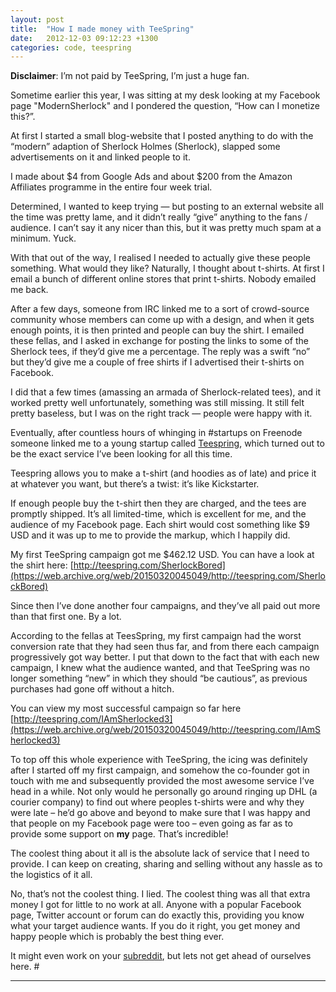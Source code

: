 ```yaml
---
layout: post
title:  "How I made money with TeeSpring"
date:   2012-12-03 09:12:23 +1300
categories: code, teespring
---
```

**Disclaimer**: I’m not paid by TeeSpring, I’m just a huge fan.

Sometime earlier this year, I was sitting at my desk looking at my Facebook page "ModernSherlock" and I pondered the question, “How can I monetize this?”.

At first I started a small blog-website that I posted anything to do with the “modern” adaption of Sherlock Holmes (Sherlock), slapped some advertisements on it and linked people to it.

I made about $4 from Google Ads and about $200 from the Amazon Affiliates programme in the entire four week trial.

Determined, I wanted to keep trying — but posting to an external website all the time was pretty lame, and it didn’t really “give” anything to the fans / audience. I can’t say it any nicer than this, but it was pretty much spam at a minimum. Yuck.

With that out of the way, I realised I needed to actually give these people something. What would they like? Naturally, I thought about t-shirts. At first I email a bunch of different online stores that print t-shirts. Nobody emailed me back.

After a few days, someone from IRC linked me to a sort of crowd-source community whose members can come up with a design, and when it gets enough points, it is then printed and people can buy the shirt. I emailed these fellas, and I asked in exchange for posting the links to some of the Sherlock tees, if they’d give me a percentage. The reply was a swift “no” but they’d give me a couple of free shirts if I advertised their t-shirts on Facebook.

I did that a few times (amassing an armada of Sherlock-related tees), and it worked pretty well unfortunately, something was still missing. It still felt pretty baseless, but I was on the right track — people were happy with it.

Eventually, after countless hours of whinging in #startups on Freenode someone linked me to a young startup called [Teespring](https://web.archive.org/web/20150320045049/http://www.teespring.com/), which turned out to be the exact service I’ve been looking for all this time.

Teespring allows you to make a t-shirt (and hoodies as of late) and price it at whatever you want, but there’s a twist: it’s like Kickstarter.

If enough people buy the t-shirt then they are charged, and the tees are promptly shipped. It’s all limited-time, which is excellent for me, and the audience of my Facebook page. Each shirt would cost something like $9 USD and it was up to me to provide the markup, which I happily did.

My first TeeSpring campaign got me $462.12 USD. You can have a look at the shirt here: [http://teespring.com/SherlockBored](https://web.archive.org/web/20150320045049/http://teespring.com/SherlockBored)

Since then I’ve done another four campaigns, and they’ve all paid out more than that first one. By a lot.

According to the fellas at TeesSpring, my first campaign had the worst conversion rate that they had seen thus far, and from there each campaign progressively got way better. I put that down to the fact that with each new campaign, I knew what the audience wanted, and that TeeSpring was no longer something “new” in which they should “be cautious”, as previous purchases had gone off without a hitch.

You can view my most successful campaign so far here [http://teespring.com/IAmSherlocked3](https://web.archive.org/web/20150320045049/http://teespring.com/IAmSherlocked3)

To top off this whole experience with TeeSpring, the icing was definitely after I started off my first campaign, and somehow the co-founder got in touch with me and subsequently provided the most awesome service I’ve head in a while. Not only would he personally go around ringing up DHL (a courier company) to find out where peoples t-shirts were and why they were late – he’d go above and beyond to make sure that I was happy and that people on my Facebook page were too – even going as far as to provide some support on **my** page. That’s incredible!

The coolest thing about it all is the absolute lack of service that I need to provide. I can keep on creating, sharing and selling without any hassle as to the logistics of it all.

No, that’s not the coolest thing. I lied. The coolest thing was all that extra money I got for little to no work at all. Anyone with a popular Facebook page, Twitter account or forum can do exactly this, providing you know what your target audience wants. If you do it right, you get money and happy people which is probably the best thing ever.

It might even work on your [subreddit](http://www.reddit.com/reddits/), but lets not get ahead of ourselves here. #

****
